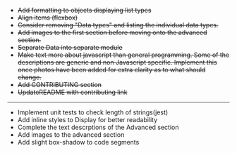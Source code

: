 - ~~Add formatting to objects displaying list types~~
- ~~Align items (flexbox)~~
- ~~Consider removing "Data types" and listing the individual data types.~~
- ~~Add images to the first section before moving onto the advanced section.~~
- ~~Separate Data into separate module~~
- ~~Make text more about javascript than general programming. Some of the descriptions are generic and non Javascript specific.
  Implement this once photos have been added for extra clarity as to what should change.~~
- ~~Add CONTRIBUTING section~~
- ~~UpdateREADME with contributing link~~

---

- Implement unit tests to check length of strings(jest)
- Add inline styles to Display for better readability
- Complete the text descrptions of the Advanced section
- Add images to the advanced section
- Add slight box-shadow to code segments
